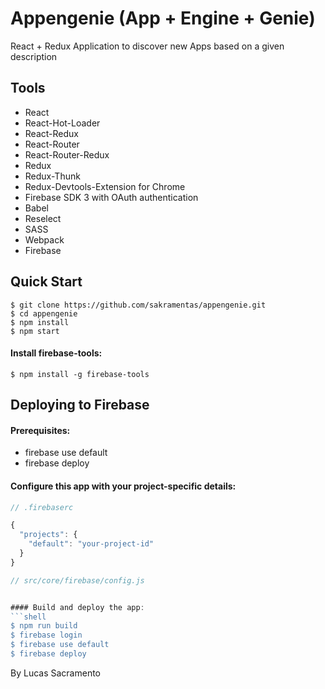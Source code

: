 
# Appengenie (App + Engine + Genie)
React + Redux Application to discover new Apps based on a given description


## Tools

- React
- React-Hot-Loader
- React-Redux
- React-Router
- React-Router-Redux
- Redux
- Redux-Thunk
- Redux-Devtools-Extension for Chrome
- Firebase SDK 3 with OAuth authentication
- Babel
- Reselect
- SASS
- Webpack
- Firebase


Quick Start
-----------

```shell
$ git clone https://github.com/sakramentas/appengenie.git
$ cd appengenie
$ npm install
$ npm start
```

#### Install firebase-tools:
```shell
$ npm install -g firebase-tools
```

## Deploying to Firebase
#### Prerequisites:
- firebase use default
- firebase deploy

#### Configure this app with your project-specific details:
```javascript
// .firebaserc

{
  "projects": {
    "default": "your-project-id"
  }
}
```
```javascript
// src/core/firebase/config.js


#### Build and deploy the app:
```shell
$ npm run build
$ firebase login
$ firebase use default
$ firebase deploy
```

By Lucas Sacramento
